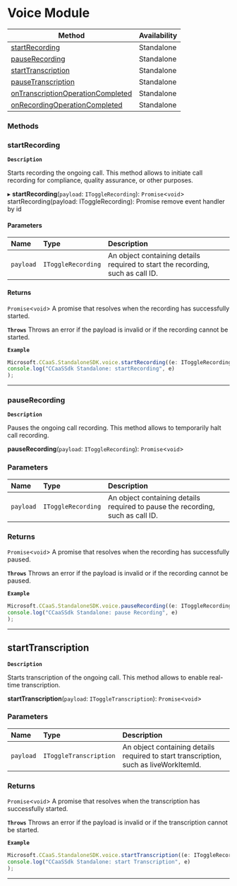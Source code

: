 # Voice Module

| Method | Availability |
| ------ | ------------ |
| [startRecording](classes/VoiceModule.md#startRecording) | Standalone |
| [pauseRecording](classes/VoiceModule.md#pauseRecording) | Standalone |
| [startTranscription](classes/VoiceModule.md#startTranscription) | Standalone |
| [pauseTranscription](classes/VoiceModule.md#pauseTranscription) | Standalone |
| [onTranscriptionOperationCompleted](classes/VoiceModule.md#onTranscriptionOperationCompleted) | Standalone |
| [onRecordingOperationCompleted](classes/VoiceModule.md#onRecordingOperationCompleted) | Standalone |



### Methods

### startRecording


**`Description`**


Starts recording the ongoing call.
This method allows to  initiate call recording for compliance, quality assurance, or other purposes.

▸ **startRecording**(`payload`: `IToggleRecording`): `Promise`<`void`\>
startRecording(payload: IToggleRecording): Promise<void>
remove event handler by id

#### Parameters

| Name      | Type                | Description                                                                 |
| :-------- | :------------------ | :-------------------------------------------------------------------------- |
| `payload` | `IToggleRecording`  | An object containing details required to start the recording, such as call ID. |

#### Returns

`Promise`<`void`\>
A promise that resolves when the recording has successfully started.

**`Throws`**
Throws an error if the payload is invalid or if the recording cannot be started.

**`Example`**

```ts
Microsoft.CCaaS.StandaloneSDK.voice.startRecording((e: IToggleRecording) =>
console.log("CCaaSSdk Standalone: startRecording", e)
);
```



---

### pauseRecording
**`Description`**

Pauses the ongoing call recording.
This method allows to temporarily halt call recording.

**pauseRecording**(`payload`: `IToggleRecording`): `Promise`<`void`\>

### Parameters

| Name      | Type                | Description                                                                 |
| :-------- | :------------------ | :-------------------------------------------------------------------------- |
| `payload` | `IToggleRecording`  | An object containing details required to pause the recording, such as call ID. |

### Returns

`Promise`<`void`\>
A promise that resolves when the recording has successfully paused.

**`Throws`**
Throws an error if the payload is invalid or if the recording cannot be paused.

**`Example`**

```ts
Microsoft.CCaaS.StandaloneSDK.voice.pauseRecording((e: IToggleRecording) =>
console.log("CCaaSSdk Standalone: pause Recording", e)
);
```



---
## startTranscription
**`Description`**

Starts transcription of the ongoing call.
This method allows to enable real-time transcription.

**startTranscription**(`payload`: `IToggleTranscription`): `Promise`<`void`\>

### Parameters

| Name      | Type                   | Description                                                                     |
| :-------- | :--------------------- | :------------------------------------------------------------------------------ |
| `payload` | `IToggleTranscription` | An object containing details required to start transcription, such as liveWorkItemId. |

### Returns

`Promise`<`void`\>
A promise that resolves when the transcription has successfully started.

**`Throws`**
Throws an error if the payload is invalid or if the transcription cannot be started.

**`Example`**

```ts
Microsoft.CCaaS.StandaloneSDK.voice.startTranscription((e: IToggleRecording) =>
console.log("CCaaSSdk Standalone: start Transcription", e)
);
```



---